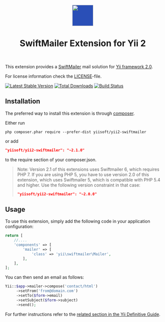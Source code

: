 <p align="center">
    <a href="https://swiftmailer.symfony.com/" target="_blank" rel="external">
        <img src="https://swiftmailer.symfony.com/images/logo.png" height="68px" style="background-color:#2a4fb7">
    </a>
    <h1 align="center">SwiftMailer Extension for Yii 2</h1>
    <br>
</p>

This extension provides a [SwiftMailer](https://swiftmailer.symfony.com/) mail solution for [Yii framework 2.0](http://www.yiiframework.com).

For license information check the [LICENSE](LICENSE.md)-file.

[![Latest Stable Version](https://poser.pugx.org/yiisoft/yii2-swiftmailer/v/stable.png)](https://packagist.org/packages/yiisoft/yii2-swiftmailer)
[![Total Downloads](https://poser.pugx.org/yiisoft/yii2-swiftmailer/downloads.png)](https://packagist.org/packages/yiisoft/yii2-swiftmailer)
[![Build Status](https://travis-ci.com/yiisoft/yii2-swiftmailer.svg?branch=master)](https://travis-ci.com/yiisoft/yii2-swiftmailer)

Installation
------------

The preferred way to install this extension is through [composer](http://getcomposer.org/download/).

Either run

```
php composer.phar require --prefer-dist yiisoft/yii2-swiftmailer
```

or add

```json
"yiisoft/yii2-swiftmailer": "~2.1.0"
```

to the require section of your composer.json.

> Note: Version 2.1 of this extensions uses Swiftmailer 6, which requires PHP 7. If you are using PHP 5, 
> you have to use version 2.0 of this extension, which uses Swiftmailer 5, which is compatible with 
> PHP 5.4 and higher. Use the following version constraint in that case:
> 
> ```json
> "yiisoft/yii2-swiftmailer": "~2.0.0"
> ```

Usage
-----

To use this extension,  simply add the following code in your application configuration:

```php
return [
    //....
    'components' => [
        'mailer' => [
            'class' => 'yii\swiftmailer\Mailer',
        ],
    ],
];
```

You can then send an email as follows:

```php
Yii::$app->mailer->compose('contact/html')
     ->setFrom('from@domain.com')
     ->setTo($form->email)
     ->setSubject($form->subject)
     ->send();
```

For further instructions refer to the [related section in the Yii Definitive Guide](http://www.yiiframework.com/doc-2.0/guide-tutorial-mailing.html).

